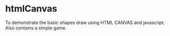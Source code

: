 # htmlCanvas
To demonstrate the basic shapes draw using HTML CANVAS and javascript. Also contains a simple game.
